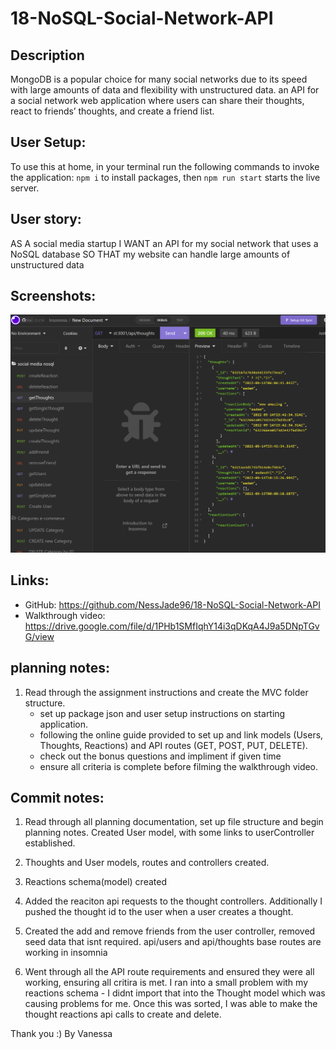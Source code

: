 # 18-NoSQL-Social-Network-API

## Description

MongoDB is a popular choice for many social networks due to its speed with large amounts of data and flexibility with unstructured data. an API for a social network web application where users can share their thoughts, react to friends’ thoughts, and create a friend list.

## User Setup:

To use this at home, in your terminal run the following commands to invoke the application: `npm i` to install packages, then `npm run start` starts the live server.

## User story:

AS A social media startup
I WANT an API for my social network that uses a NoSQL database
SO THAT my website can handle large amounts of unstructured data

## Screenshots:

![image](./assets/images/Insomnia.PNG)

## Links:

- GitHub: https://github.com/NessJade96/18-NoSQL-Social-Network-API
- Walkthrough video: https://drive.google.com/file/d/1PHb1SMfIqhY14i3qDKqA4J9a5DNpTGvG/view

## planning notes:

1. Read through the assignment instructions and create the MVC folder structure.
   - set up package json and user setup instructions on starting application.
   - following the online guide provided to set up and link models (Users, Thoughts, Reactions) and API routes (GET, POST, PUT, DELETE).
   - check out the bonus questions and impliment if given time
   - ensure all criteria is complete before filming the walkthrough video.

## Commit notes:

1. Read through all planning documentation, set up file structure and begin planning notes. Created User model, with some links to userController established.

2. Thoughts and User models, routes and controllers created.

3. Reactions schema(model) created

4. Added the reaciton api requests to the thought controllers. Additionally I pushed the thought id to the user when a user creates a thought.

5. Created the add and remove friends from the user controller, removed seed data that isnt required. api/users and api/thoughts base routes are working in insomnia

6. Went through all the API route requirements and ensured they were all working, ensuring all critira is met. I ran into a small problem with my reactions schema - I didnt import that into the Thought model which was causing problems for me. Once this was sorted, I was able to make the thought reactions api calls to create and delete.

Thank you :)
By Vanessa
